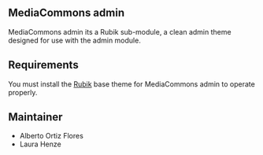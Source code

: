 MediaCommons admin
-----
MediaCommons admin its a Rubik sub-module, a clean admin theme designed for use with
the admin module.

Requirements
------------
You must install the [Rubik][1] base theme for MediaCommons admin to operate properly.

Maintainer
----------
- Alberto Ortiz Flores
- Laura Henze 

[1]: http://drupal.org/project/Rubik
